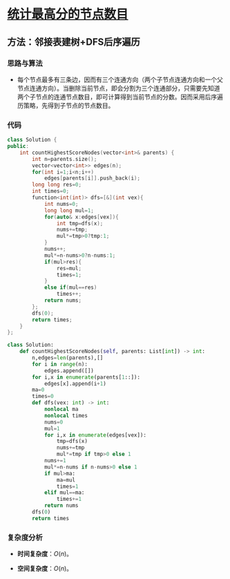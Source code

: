 # [统计最高分的节点数目](https://leetcode-cn.com/problems/count-nodes-with-the-highest-score/)

## 方法：邻接表建树+DFS后序遍历

### 思路与算法

- 每个节点最多有三条边，因而有三个连通方向（两个子节点连通方向和一个父节点连通方向）。当删除当前节点，即会分割为三个连通部分，只需要先知道两个子节点的连通节点数目，即可计算得到当前节点的分数。因而采用后序遍历策略，先得到子节点的节点数目。

### 代码

```c++
class Solution {
public:
    int countHighestScoreNodes(vector<int>& parents) {
        int n=parents.size();
        vector<vector<int>> edges(n);
        for(int i=1;i<n;i++)
            edges[parents[i]].push_back(i);
        long long res=0;
        int times=0;
        function<int(int)> dfs=[&](int vex){
            int nums=0;
            long long mul=1;
            for(auto& x:edges[vex]){
                int tmp=dfs(x);
                nums+=tmp;
                mul*=tmp>0?tmp:1;
            }
            nums++;
            mul*=n-nums>0?n-nums:1;
            if(mul>res){
                res=mul;
                times=1;
            }
            else if(mul==res)
                times++;
            return nums;
        };
        dfs(0);
        return times;
    }
};
```

```python
class Solution:
    def countHighestScoreNodes(self, parents: List[int]) -> int:
        n,edges=len(parents),[]
        for i in range(n):
            edges.append([])
        for i,x in enumerate(parents[1::]):
            edges[x].append(i+1)
        ma=0
        times=0
        def dfs(vex: int) -> int:
            nonlocal ma
            nonlocal times
            nums=0
            mul=1
            for i,x in enumerate(edges[vex]):
                tmp=dfs(x)
                nums+=tmp
                mul*=tmp if tmp>0 else 1
            nums+=1
            mul*=n-nums if n-nums>0 else 1
            if mul>ma:
                ma=mul
                times=1
            elif mul==ma:
                times+=1
            return nums
        dfs(0)
        return times
```

### 复杂度分析

- **时间复杂度**：$O(n)$。

- **空间复杂度**：$O(n)$。
